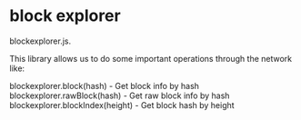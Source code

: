 # block explorer

blockexplorer.js.

This library allows us to do some important operations through the network like:

blockexplorer.block(hash) - Get block info by hash
blockexplorer.rawBlock(hash) - Get raw block info by hash
blockexplorer.blockIndex(height) - Get block hash by height
